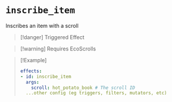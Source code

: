 # `inscribe_item`

Inscribes an item with a scroll

> [!danger] Triggered Effect

> [!warning] Requires EcoScrolls

> [!Example]
> ```yaml
> effects:
> - id: inscribe_item
>   args:
>     scroll: hot_potato_book # The scroll ID
>   ...other config (eg triggers, filters, mutators, etc)
> ```

